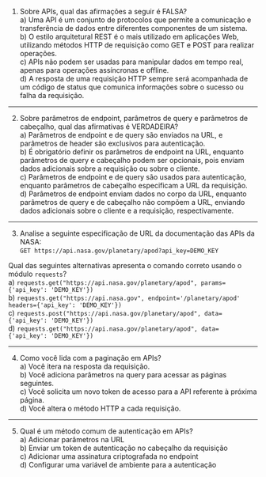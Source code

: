 1. Sobre APIs, qual das afirmações a seguir é FALSA? <br>
a) Uma API é um conjunto de protocolos que permite a comunicação e transferência de dados entre diferentes componentes de um sistema. <br>
b) O estilo arquitetural REST é o mais utilizado em aplicações Web, utilizando métodos HTTP de requisição como GET e POST para realizar operações. <br>
c) APIs não podem ser usadas para manipular dados em tempo real, apenas para operações assíncronas e offline. <br>
d) A resposta de uma requisição HTTP sempre será acompanhada de um código de status que comunica informações sobre o sucesso ou falha da requisição.

---

2. Sobre parâmetros de endpoint, parâmetros de query e parâmetros de cabeçalho, qual das afirmativas é VERDADEIRA? <br>
a) Parâmetros de endpoint e de query são enviados na URL, e parâmetros de header são exclusivos para autenticação. <br>
b) É obrigatório definir os parâmetros de endpoint na URL, enquanto parâmetros de query e cabeçalho podem ser opcionais, pois enviam dados adicionais sobre a requisição ou sobre o cliente. <br>
c) Parâmetros de endpoint e de query são usados para autenticação, enquanto parâmetros de cabeçalho especificam a URL da requisição. <br>
d) Parâmetros de endpoint enviam dados no corpo da URL, enquanto parâmetros de query e de cabeçalho não compõem a URL, enviando dados adicionais sobre o cliente e a requisição, respectivamente. <br>

---

3. Analise a seguinte especificação de URL da documentação das APIs da NASA: <br>
`GET https://api.nasa.gov/planetary/apod?api_key=DEMO_KEY`

Qual das seguintes alternativas apresenta o comando correto usando o módulo `requests`? <br>
a) `requests.get("https://api.nasa.gov/planetary/apod", params={'api_key': 'DEMO_KEY'})` <br>
b) `requests.get("https://api.nasa.gov", endpoint='/planetary/apod' headers={'api_key': 'DEMO_KEY'})` <br>
c) `requests.post("https://api.nasa.gov/planetary/apod", data={'api_key': 'DEMO_KEY'})` <br>
d) `requests.get("https://api.nasa.gov/planetary/apod", data={'api_key': 'DEMO_KEY'})` <br>

---

4. Como você lida com a paginação em APIs? <br>
a) Você itera na resposta da requisição. <br>
b) Você adiciona parâmetros na query para acessar as páginas seguintes. <br>
c) Você solicita um novo token de acesso para a API referente à próxima página. <br>
d) Você altera o método HTTP a cada requisição. <br>

---

5. Qual é um método comum de autenticação em APIs? <br>
a) Adicionar parâmetros na URL <br>
b) Enviar um token de autenticação no cabeçalho da requisição <br>
c) Adicionar uma assinatura criptografada no endpoint <br>
d) Configurar uma variável de ambiente para a autenticação <br>
